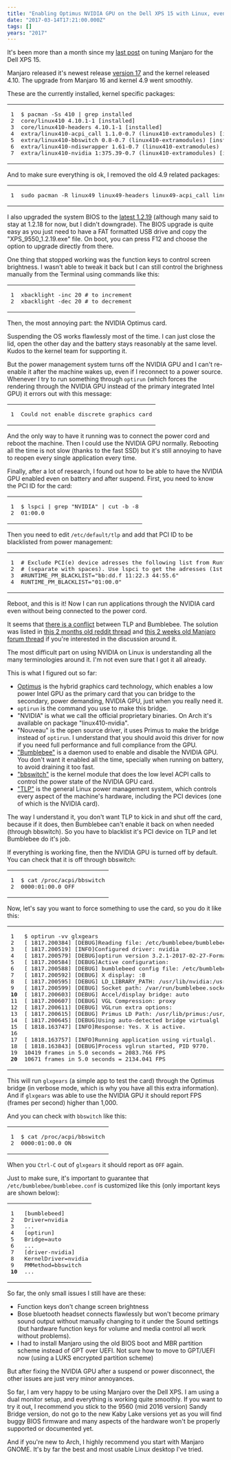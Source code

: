 ```yaml
---
title: "Enabling Optimus NVIDIA GPU on the Dell XPS 15 with Linux, even on Battery"
date: "2017-03-14T17:21:00.000Z"
tags: []
years: "2017"
---
```


<p></p>
<p>It's been more than a month since my <a href="http://www.akitaonrails.com/2017/01/31/from-the-macbook-pro-to-the-dell-xps-arch-linux-for-creative-pro-users">last post</a> on tuning Manjaro for the Dell XPS 15.</p>
<p>Manjaro released it's newest release <a href="https://manjaro.org/2017/03/07/manjaro-gnome-17-0-released/">version 17</a> and the kernel released 4.10. The upgrade from Manjaro 16 and kernel 4.9 went smoothly.</p>
<p>These are the currently installed, kernel specific packages:</p>
<table class="CodeRay">
  <tbody>
    <tr>
      <td class="line_numbers" title="click to toggle" onclick="with (this.firstChild.style) { display = (display == '') ? 'none' : '' }"><pre>1<tt>
</tt>2<tt>
</tt>3<tt>
</tt>4<tt>
</tt>5<tt>
</tt>6<tt>
</tt>7<tt>
</tt></pre>
      </td>
      <td class="code"><pre ondblclick="with (this.style) { overflow = (overflow == 'auto' || overflow == '') ? 'visible' : 'auto' }">$ pacman -Ss 410 | grep installed<tt>
</tt>core/linux410 4.10.1-1 [installed]<tt>
</tt>core/linux410-headers 4.10.1-1 [installed]<tt>
</tt>extra/linux410-acpi_call 1.1.0-0.7 (linux410-extramodules) [installed]<tt>
</tt>extra/linux410-bbswitch 0.8-0.7 (linux410-extramodules) [installed]<tt>
</tt>extra/linux410-ndiswrapper 1.61-0.7 (linux410-extramodules) [installed]<tt>
</tt>extra/linux410-nvidia 1:375.39-0.7 (linux410-extramodules) [installed]<tt>
</tt></pre>
      </td>
    </tr>
  </tbody>
</table>
<p>And to make sure everything is ok, I removed the old 4.9 related packages:</p>
<table class="CodeRay">
  <tbody>
    <tr>
      <td class="line_numbers" title="click to toggle" onclick="with (this.firstChild.style) { display = (display == '') ? 'none' : '' }"><pre>1<tt>
</tt></pre>
      </td>
      <td class="code"><pre ondblclick="with (this.style) { overflow = (overflow == 'auto' || overflow == '') ? 'visible' : 'auto' }">sudo pacman -R linux49 linux49-headers linux49-acpi_call linux49-bbswitch linux49-ndiswrapper linux49-nvidia<tt>
</tt></pre>
      </td>
    </tr>
  </tbody>
</table>
<p></p>
<p></p>
<p>I also upgraded the system BIOS to the <a href="https://dell.to/2mWmWDg">latest 1.2.19</a> (although many said to stay at 1.2.18 for now, but I didn't downgrade). The BIOS upgrade is quite easy as you just need to have a FAT formatted USB drive and copy the "XPS_9550_1.2.19.exe" file. On boot, you can press F12 and choose the option to upgrade directly from there.</p>
<p>One thing that stopped working was the function keys to control screen brightness. I wasn't able to tweak it back but I can still control the brighness manually from the Terminal using commands like this:</p>
<table class="CodeRay">
  <tbody>
    <tr>
      <td class="line_numbers" title="click to toggle" onclick="with (this.firstChild.style) { display = (display == '') ? 'none' : '' }"><pre>1<tt>
</tt>2<tt>
</tt></pre>
      </td>
      <td class="code"><pre ondblclick="with (this.style) { overflow = (overflow == 'auto' || overflow == '') ? 'visible' : 'auto' }">xbacklight -inc 20 # to increment<tt>
</tt>xbacklight -dec 20 # to decrement<tt>
</tt></pre>
      </td>
    </tr>
  </tbody>
</table>
<p>Then, the most annoying part: the NVIDIA Optimus card.</p>
<p>Suspending the OS works flawlessly most of the time. I can just close the lid, open the other day and the battery stays reasonably at the same level. Kudos to the kernel team for supporting it.</p>
<p>But the power management system turns off the NVIDIA GPU and I can't re-enable it after the machine wakes up, even if I reconnect to a power source. Whenever I try to run something through <code>optirun</code> (which forces the rendering through the NVIDIA GPU instead of the primary integrated Intel GPU) it errors out with this message:</p>
<table class="CodeRay">
  <tbody>
    <tr>
      <td class="line_numbers" title="click to toggle" onclick="with (this.firstChild.style) { display = (display == '') ? 'none' : '' }"><pre>1<tt>
</tt></pre>
      </td>
      <td class="code"><pre ondblclick="with (this.style) { overflow = (overflow == 'auto' || overflow == '') ? 'visible' : 'auto' }">Could not enable discrete graphics card<tt>
</tt></pre>
      </td>
    </tr>
  </tbody>
</table>
<p>And the only way to have it running was to connect the power cord and reboot the machine. Then I could use the NVIDIA GPU normally. Rebooting all the time is not slow (thanks to the fast SSD) but it's still annoying to have to reopen every single application every time.</p>
<p>Finally, after a lot of research, I found out how to be able to have the NVIDIA GPU enabled even on battery and after suspend. First, you need to know the PCI ID for the card:</p>
<table class="CodeRay">
  <tbody>
    <tr>
      <td class="line_numbers" title="click to toggle" onclick="with (this.firstChild.style) { display = (display == '') ? 'none' : '' }"><pre>1<tt>
</tt>2<tt>
</tt></pre>
      </td>
      <td class="code"><pre ondblclick="with (this.style) { overflow = (overflow == 'auto' || overflow == '') ? 'visible' : 'auto' }">$ lspci | grep "NVIDIA" | cut -b -8<tt>
</tt>01:00.0<tt>
</tt></pre>
      </td>
    </tr>
  </tbody>
</table>
<p>Then you need to edit <code>/etc/default/tlp</code> and add that PCI ID to be blacklisted from power management:</p>
<table class="CodeRay">
  <tbody>
    <tr>
      <td class="line_numbers" title="click to toggle" onclick="with (this.firstChild.style) { display = (display == '') ? 'none' : '' }"><pre>1<tt>
</tt>2<tt>
</tt>3<tt>
</tt>4<tt>
</tt></pre>
      </td>
      <td class="code"><pre ondblclick="with (this.style) { overflow = (overflow == 'auto' || overflow == '') ? 'visible' : 'auto' }"># Exclude PCI(e) device adresses the following list from Runtime PM<tt>
</tt># (separate with spaces). Use lspci to get the adresses (1st column).<tt>
</tt>#RUNTIME_PM_BLACKLIST="bb:dd.f 11:22.3 44:55.6"<tt>
</tt>RUNTIME_PM_BLACKLIST="01:00.0"<tt>
</tt></pre>
      </td>
    </tr>
  </tbody>
</table>
<p>Reboot, and this is it! Now I can run applications through the NVIDIA card even without being connected to the power cord.</p>
<p>It seems that <a href="https://github.com/linrunner/TLP/issues/244">there is a conflict</a> between TLP and Bumblebee. The solution was listed in <a href="https://www.reddit.com/r/archlinux/comments/5m78zz/bumblebee_nvidia_error_on_optimus_laptop/">this 2 months old reddit thread</a> and <a href="https://forum.manjaro.org/t/bumblebee-could-not-enable-discrete-graphics-card/16728/12">this 2 weeks old Manjaro forum thread</a> if you're interested in the discussion around it.</p>
<p>The most difficult part on using NVIDIA on Linux is understanding all the many terminologies around it. I'm not even sure that I got it all already.</p>
<p>This is what I figured out so far:</p>
<ul>
  <li><a href="https://wiki.archlinux.org/index.php/NVIDIA_Optimus">Optimus</a> is the hybrid graphics card technology, which enables a low power Intel GPU as the primary card that you can bridge to the secondary, power demanding, NVIDIA GPU, just when you really need it.</li>
  <li><code>optirun</code> is the command you use to make this bridge.</li>
  <li>"NVIDIA" is what we call the official proprietary binaries. On Arch it's available on package "linux410-nvidia".</li>
  <li>"Nouveau" is the open source driver, it uses Primus to make the bridge instead of <code>optirun</code>. I understand that you should avoid this driver for now if you need full performance and full compliance from the GPU.</li>
  <li><a href="https://wiki.archlinux.org/index.php/Bumblebee#Power_management">"Bumblebee"</a> is a daemon used to enable and disable the NVIDIA GPU. You don't want it enabled all the time, specially when running on battery, to avoid draining it too fast.</li>
  <li><a href="https://github.com/Bumblebee-Project/bbswitch">"bbswitch"</a> is the kernel module that does the low level ACPI calls to control the power state of the NVIDIA GPU card.</li>
  <li><a href="https://github.com/linrunner/TLP">"TLP"</a> is the general Linux power management system, which controls every aspect of the machine's hardware, including the PCI devices (one of which is the NVIDIA card).</li>
</ul>
<p>The way I understand it, you don't want TLP to kick in and shut off the card, because if it does, then Bumblebee can't enable it back on when needed (through bbswitch). So you have to blacklist it's PCI device on TLP and let Bumblebee do it's job.</p>
<p>If everything is working fine, then the NVIDIA GPU is turned off by default. You can check that it is off through bbswitch:</p>
<table class="CodeRay">
  <tbody>
    <tr>
      <td class="line_numbers" title="click to toggle" onclick="with (this.firstChild.style) { display = (display == '') ? 'none' : '' }"><pre>1<tt>
</tt>2<tt>
</tt></pre>
      </td>
      <td class="code"><pre ondblclick="with (this.style) { overflow = (overflow == 'auto' || overflow == '') ? 'visible' : 'auto' }">$ cat /proc/acpi/bbswitch<tt>
</tt>0000:01:00.0 OFF<tt>
</tt></pre>
      </td>
    </tr>
  </tbody>
</table>
<p>Now, let's say you want to force something to use the card, so you do it like this:</p>
<table class="CodeRay">
  <tbody>
    <tr>
      <td class="line_numbers" title="click to toggle" onclick="with (this.firstChild.style) { display = (display == '') ? 'none' : '' }"><pre>1<tt>
</tt>2<tt>
</tt>3<tt>
</tt>4<tt>
</tt>5<tt>
</tt>6<tt>
</tt>7<tt>
</tt>8<tt>
</tt>9<tt>
</tt><strong>10</strong><tt>
</tt>11<tt>
</tt>12<tt>
</tt>13<tt>
</tt>14<tt>
</tt>15<tt>
</tt>16<tt>
</tt>17<tt>
</tt>18<tt>
</tt>19<tt>
</tt><strong>20</strong><tt>
</tt></pre>
      </td>
      <td class="code"><pre ondblclick="with (this.style) { overflow = (overflow == 'auto' || overflow == '') ? 'visible' : 'auto' }">$ optirun -vv glxgears<tt>
</tt>[ 1817.200384] [DEBUG]Reading file: /etc/bumblebee/bumblebee.conf<tt>
</tt>[ 1817.200519] [INFO]Configured driver: nvidia<tt>
</tt>[ 1817.200579] [DEBUG]optirun version 3.2.1-2017-02-27-Format:%h$ starting...<tt>
</tt>[ 1817.200584] [DEBUG]Active configuration:<tt>
</tt>[ 1817.200588] [DEBUG] bumblebeed config file: /etc/bumblebee/bumblebee.conf<tt>
</tt>[ 1817.200592] [DEBUG] X display: :8<tt>
</tt>[ 1817.200595] [DEBUG] LD_LIBRARY_PATH: /usr/lib/nvidia:/usr/lib32/nvidia<tt>
</tt>[ 1817.200599] [DEBUG] Socket path: /var/run/bumblebee.socket<tt>
</tt>[ 1817.200603] [DEBUG] Accel/display bridge: auto<tt>
</tt>[ 1817.200607] [DEBUG] VGL Compression: proxy<tt>
</tt>[ 1817.200611] [DEBUG] VGLrun extra options: <tt>
</tt>[ 1817.200615] [DEBUG] Primus LD Path: /usr/lib/primus:/usr/lib32/primus<tt>
</tt>[ 1817.200645] [DEBUG]Using auto-detected bridge virtualgl<tt>
</tt>[ 1818.163747] [INFO]Response: Yes. X is active.<tt>
</tt><tt>
</tt>[ 1818.163757] [INFO]Running application using virtualgl.<tt>
</tt>[ 1818.163843] [DEBUG]Process vglrun started, PID 9770.<tt>
</tt>10419 frames in 5.0 seconds = 2083.766 FPS<tt>
</tt>10671 frames in 5.0 seconds = 2134.041 FPS<tt>
</tt></pre>
      </td>
    </tr>
  </tbody>
</table>
<p>This will run <code>glxgears</code> (a simple app to test the card) through the Optimus bridge (in verbose mode, which is why you have all this extra information). And if <code>glxgears</code> was able to use the NVIDIA GPU it should report FPS (frames per second) higher than 1,000.</p>
<p>And you can check with <code>bbswitch</code> like this:</p>
<table class="CodeRay">
  <tbody>
    <tr>
      <td class="line_numbers" title="click to toggle" onclick="with (this.firstChild.style) { display = (display == '') ? 'none' : '' }"><pre>1<tt>
</tt>2<tt>
</tt></pre>
      </td>
      <td class="code"><pre ondblclick="with (this.style) { overflow = (overflow == 'auto' || overflow == '') ? 'visible' : 'auto' }">$ cat /proc/acpi/bbswitch<tt>
</tt>0000:01:00.0 ON<tt>
</tt></pre>
      </td>
    </tr>
  </tbody>
</table>
<p>When you <code>Ctrl-C</code> out of <code>glxgears</code> it should report as <code>OFF</code> again.</p>
<p>Just to make sure, it's important to guarantee that <code>/etc/bumblebee/bumblebee.conf</code> is customized like this (only important keys are shown below):</p>
<table class="CodeRay">
  <tbody>
    <tr>
      <td class="line_numbers" title="click to toggle" onclick="with (this.firstChild.style) { display = (display == '') ? 'none' : '' }"><pre>1<tt>
</tt>2<tt>
</tt>3<tt>
</tt>4<tt>
</tt>5<tt>
</tt>6<tt>
</tt>7<tt>
</tt>8<tt>
</tt>9<tt>
</tt><strong>10</strong><tt>
</tt></pre>
      </td>
      <td class="code"><pre ondblclick="with (this.style) { overflow = (overflow == 'auto' || overflow == '') ? 'visible' : 'auto' }">[bumblebeed]<tt>
</tt>Driver=nvidia<tt>
</tt>...<tt>
</tt>[optirun]<tt>
</tt>Bridge=auto<tt>
</tt>...<tt>
</tt>[driver-nvidia]<tt>
</tt>KernelDriver=nvidia<tt>
</tt>PMMethod=bbswitch<tt>
</tt>...<tt>
</tt></pre>
      </td>
    </tr>
  </tbody>
</table>
<p>So far, the only small issues I still have are these:</p>
<ul>
  <li>Function keys don't change screen brightness</li>
  <li>Bose bluetooth headset connects flawlessly but won't become primary sound output without manually changing to it under the Sound settings (but hardware function keys for volume and media control all work without problems).</li>
  <li>I had to install Manjaro using the old BIOS boot and MBR partition scheme instead of GPT over UEFI. Not sure how to move to GPT/UEFI now (using a LUKS encrypted partition scheme)</li>
</ul>
<p>But after fixing the NVIDIA GPU after a suspend or power disconnect, the other issues are just very minor annoyances.</p>
<p>So far, I am very happy to be using Manjaro over the Dell XPS. I am using a dual monitor setup, and everything is working quite smoothly. If you want to try it out, I recommend you stick to the 9560 (mid 2016 version) Sandy Bridge version, do not go to the new Kaby Lake versions yet as you will find buggy BIOS firmware and many aspects of the hardware won't be properly supported or documented yet.</p>
<p>And if you're new to Arch, I highly recommend you start with Manjaro GNOME. It's by far the best and most usable Linux desktop I've tried.</p>
<p></p>